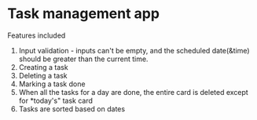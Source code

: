 # Task management app

Features included
1. Input validation - inputs can't be empty, and the scheduled date(&time) should be greater than the current time.
2. Creating a task
3. Deleting a task
4. Marking a task done
5. When all the tasks for a day are done, the entire card is deleted except for *today's" task card
6. Tasks are sorted based on dates
   

